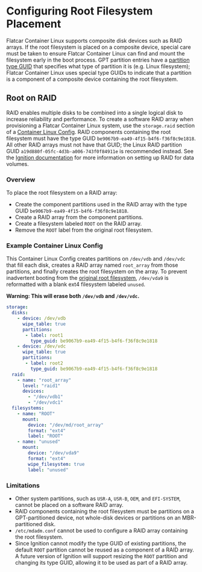 # Configuring Root Filesystem Placement
Flatcar Container Linux supports composite disk devices such as RAID arrays. If the root filesystem is placed on a composite device, special care must be taken to ensure Flatcar Container Linux can find and mount the filesystem early in the boot process. GPT partition entries have a [partition type GUID](https://en.wikipedia.org/wiki/GUID_Partition_Table#Partition_type_GUIDs) that specifies what type of partition it is (e.g. Linux filesystem); Flatcar Container Linux uses special type GUIDs to indicate that a partition is a component of a composite device containing the root filesystem.

## Root on RAID
RAID enables multiple disks to be combined into a single logical disk to increase reliability and performance. To create a software RAID array when provisioning a Flatcar Container Linux system, use the `storage.raid` section of a [Container Linux Config](https://docs.flatcar-linux.org/os/root-filesystem-placement/). RAID components containing the root filesystem must have the type GUID `be9067b9-ea49-4f15-b4f6-f36f8c9e1818`. All other RAID arrays must not have that GUID; the Linux RAID partition GUID `a19d880f-05fc-4d3b-a006-743f0f84911e` is recommended instead. See the [Ignition documentation](https://coreos.com/ignition/docs/latest/examples.html#create-a-raid-enabled-data-volume) for more information on setting up RAID for data volumes.

### Overview
To place the root filesystem on a RAID array:

 * Create the component partitions used in the RAID array with the type GUID `be9067b9-ea49-4f15-b4f6-f36f8c9e1818`.
 * Create a RAID array from the component partitions.
 * Create a filesystem labeled `ROOT` on the RAID array.
 * Remove the `ROOT` label from the original root filesystem.

### Example Container Linux Config
This Container Linux Config creates partitions on `/dev/vdb` and `/dev/vdc` that fill each disk, creates a RAID array named `root_array` from those partitions, and finally creates the root filesystem on the array. To prevent inadvertent booting from the [original root filesystem](https://docs.flatcar-linux.org/os/sdk-disk-partitions/#partition-table), `/dev/vda9` is reformatted with a blank ext4 filesystem labeled `unused`.

**Warning: This will erase both `/dev/vdb` and `/dev/vdc`.**
```yaml
storage:
  disks:
    - device: /dev/vdb
      wipe_table: true
      partitions:
       - label: root1
         type_guid: be9067b9-ea49-4f15-b4f6-f36f8c9e1818
    - device: /dev/vdc
      wipe_table: true
      partitions:
       - label: root2
         type_guid: be9067b9-ea49-4f15-b4f6-f36f8c9e1818
  raid:
    - name: "root_array"
      level: "raid1"
      devices:
        - "/dev/vdb1"
        - "/dev/vdc1"
  filesystems:
    - name: "ROOT"
      mount:
        device: "/dev/md/root_array"
        format: "ext4"
        label: "ROOT"
    - name: "unused"
      mount:
        device: "/dev/vda9"
        format: "ext4"
        wipe_filesystem: true
        label: "unused"
```

### Limitations

 * Other system partitions, such as `USR-A`, `USR-B`, `OEM`, and `EFI-SYSTEM`, cannot be placed on a software RAID array.
 * RAID components containing the root filesystem must be partitions on a GPT-partitioned device, not whole-disk devices or partitions on an MBR-partitioned disk.
 * `/etc/mdadm.conf` cannot be used to configure a RAID array containing the root filesystem.
 * Since Ignition cannot modify the type GUID of existing partitions, the default `ROOT` partition cannot be reused as a component of a RAID array. A future version of Ignition will support resizing the `ROOT` partition and changing its type GUID, allowing it to be used as part of a RAID array.

